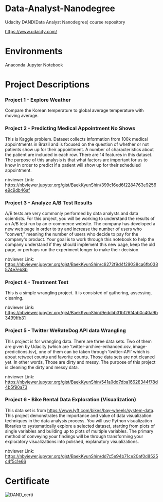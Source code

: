 # Data-Analyst-Nanodegree

 Udacity DAND(Data Analyst Nanodegree) course repository

<https://www.udacity.com/>

# Environments
Anaconda Jupyter Notebook

# Project Descriptions
### Project 1 - Explore Weather
 Compare the Korean temperature to global average temperature with moving average.

### Project 2 - Predicting Medical Appointment No Shows
 This is Kaggle problem. Dataset collects information from 100k medical appointments in Brazil and is focused on the question of whether or not patients show up for their appointment. A number of characteristics about the patient are included in each row. There are 14 features in this dataset. The purpose of this analysis is that what factors are important for us to know in order to predict if a patient will show up for their scheduled appointment.

nbviewer Link: https://nbviewer.jupyter.org/gist/BaekKyunShin/399c16ed6f2284763e9256e9c9db46af

### Project 3 - Analyze A/B Test Results

 A/B tests are very commonly performed by data analysts and data scientists. For this project, you will be working to understand the results of an A/B test run by an e-commerce website. The company has developed a new web page in order to try and increase the number of users who "convert," meaning the number of users who decide to pay for the company's product. Your goal is to work through this notebook to help the company understand if they should implement this new page, keep the old page, or perhaps run the experiment longer to make their decision.

nbviewer Link:  https://nbviewer.jupyter.org/gist/BaekKyunShin/c9272f9d4f29038ca6fb038574e7eb8b

### Project 4 - Treatment Test

 This is a simple wrangling project. It is consisted of gathering, assessing, cleaning.

nbviewer Link: https://nbviewer.jupyter.org/gist/BaekKyunShin/9edcbb31bf26f4ab0c40a9b3499ffb31

### Project 5 - Twitter WeRateDog API data Wrangling

 This project is for wrangling data. There are three data sets. Two of them are given by Udacity (which are 'twitter-archive-enhanced.csv, image-predictions.tsv), one of them can be taken through 'twitter-API' which is about retweet counts and favorite counts. Those data sets are not cleaned yet. In other words, Those are dirty and messy. The purpose of this project is cleaning the dirty and messy data.

nbviewer Link: https://nbviewer.jupyter.org/gist/BaekKyunShin/541a0dd7dba16628344f78d4b5f90a73

### Project 6 - Bike Rental Data Exploration (Visualization)

 This data set is from <https://www.lyft.com/bikes/bay-wheels/system-data>. This project demonstrates the importance and value of data visualization techniques in the data analysis process. You will use Python visualization libraries to systematically explore a selected dataset, starting from plots of single variables and building up to plots of multiple variables. The primary method of conveying your findings will be through transforming your exploratory visualizations into polished, explanatory visualizations.

nbviewer Link: https://nbviewer.jupyter.org/gist/BaekKyunShin/dd7c5e94b71ce20af0d8525c4f5c1e66

# Certificate

![DAND_certi](https://cdn.bkshin.com/tistory/DAND/DAND_certi.png)